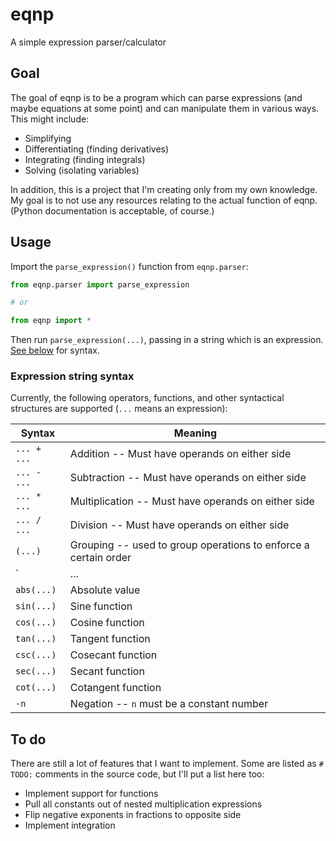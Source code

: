 # eqnp
A simple expression parser/calculator

## Goal

The goal of eqnp is to be a program which can parse expressions (and maybe
equations at some point) and can manipulate them in various ways. This might
include:

 * Simplifying
 * Differentiating (finding derivatives)
 * Integrating (finding integrals)
 * Solving (isolating variables)

In addition, this is a project that I'm creating only from my own knowledge. My
goal is to not use any resources relating to the actual function of eqnp.
(Python documentation is acceptable, of course.)

## Usage

Import the `parse_expression()` function from `eqnp.parser`:

```python
from eqnp.parser import parse_expression

# or

from eqnp import *
```

Then run `parse_expression(...)`, passing in a string which is an expression.
[See below](#expression-string-syntax) for syntax.

### Expression string syntax

Currently, the following operators, functions, and other syntactical structures
are supported (`...` means an expression):

| Syntax      | Meaning                                                         |
| ---         | ---                                                             |
| `... + ...` | Addition -- Must have operands on either side                   |
| `... - ...` | Subtraction -- Must have operands on either side                |
| `... * ...` | Multiplication -- Must have operands on either side             |
| `... / ...` | Division -- Must have operands on either side                   |
| `(...)`     | Grouping -- used to group operations to enforce a certain order |
| `|...|`     | Absolute value -- same as `abs(...)`                            |
| `abs(...)`  | Absolute value                                                  |
| `sin(...)`  | Sine function                                                   |
| `cos(...)`  | Cosine function                                                 |
| `tan(...)`  | Tangent function                                                |
| `csc(...)`  | Cosecant function                                               |
| `sec(...)`  | Secant function                                                 |
| `cot(...)`  | Cotangent function                                              |
| `-n`        | Negation -- `n` must be a constant number                       |

## To do

There are still a lot of features that I want to implement. Some are listed as
`# TODO:` comments in the source code, but I'll put a list here too:

* Implement support for functions
* Pull all constants out of nested multiplication expressions
* Flip negative exponents in fractions to opposite side
* Implement integration
